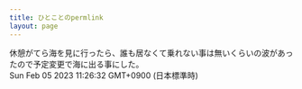 ```yaml
---
title: ひとことのpermlink
layout: page
---
```

<div class="box" dt="1675563992635">
  休憩がてら海を見に行ったら、誰も居なくて乗れない事は無いくらいの波があったので予定変更で海に出る事にした。
  <div class="content is-small">Sun Feb 05 2023 11:26:32 GMT+0900 (日本標準時)</div>
</div>